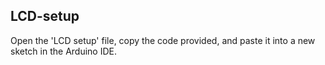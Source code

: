 ## LCD-setup

Open the 'LCD setup' file, copy the code provided, and paste it into a new sketch in the Arduino IDE.
